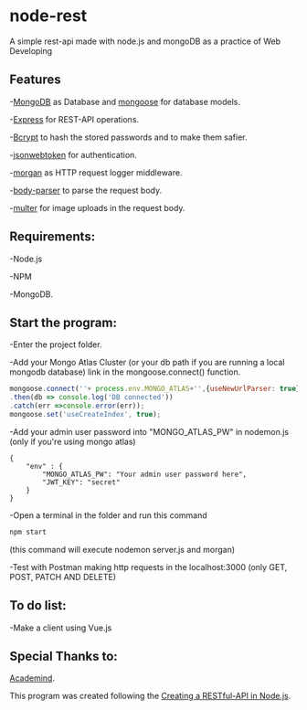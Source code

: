 # node-rest
A simple rest-api made with node.js and mongoDB as a practice of Web Developing

## Features
-[MongoDB](https://www.mongodb.com/) as Database and [mongoose](https://mongoosejs.com/) for database models.                        

-[Express](https://expressjs.com/es/) for REST-API operations.

-[Bcrypt](https://www.npmjs.com/package/bcrypt) to hash the stored passwords and to make them safier.

-[jsonwebtoken](https://github.com/auth0/node-jsonwebtoken) for authentication.

-[morgan](https://www.npmjs.com/package/morgan) as HTTP request logger middleware.

-[body-parser](https://www.npmjs.com/package/body-parser) to parse the request body.

-[multer](https://www.npmjs.com/package/multer) for image uploads in the request body.


## Requirements:
-Node.js

-NPM

-MongoDB.

## Start the program:

-Enter the project folder.


-Add your Mongo Atlas Cluster (or your db path if you are running a local mongodb database) link in the mongoose.connect() function.

```javascript
mongoose.connect(''+ process.env.MONGO_ATLAS+'',{useNewUrlParser: true})//replace with your Mongo Atlas Cluster here
.then(db => console.log('DB connected'))
.catch(err =>console.error(err));
mongoose.set('useCreateIndex', true);
```

-Add your admin user password into "MONGO_ATLAS_PW" in nodemon.js (only if you're using mongo atlas)
```
{
    "env" : {
        "MONGO_ATLAS_PW": "Your admin user password here",
        "JWT_KEY": "secret"
    }
}
```
  
-Open a terminal in the folder and run this command

```bash
npm start
```
(this command will execute nodemon server.js and morgan)


-Test with Postman making http requests in the localhost:3000 (only GET, POST, PATCH AND DELETE)

## To do list:   

-Make a client using Vue.js              

## Special Thanks to:

[Academind](https://www.youtube.com/channel/UCSJbGtTlrDami-tDGPUV9-w).

This program was created following the [Creating a RESTful-API in Node.js](https://www.youtube.com/watch?v=0oXYLzuucwE&list=PL55RiY5tL51q4D-B63KBnygU6opNPFk_q).
